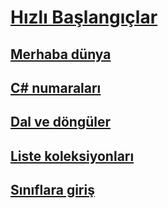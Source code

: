 # [Hızlı Başlangıçlar](index.md)
## [Merhaba dünya](hello-world.yml)
## [C# numaraları](numbers-in-csharp.yml)
## [Dal ve döngüler](branches-and-loops.yml)
## [Liste koleksiyonları](list-collection.yml)
## [Sınıflara giriş](introduction-to-classes.md)
